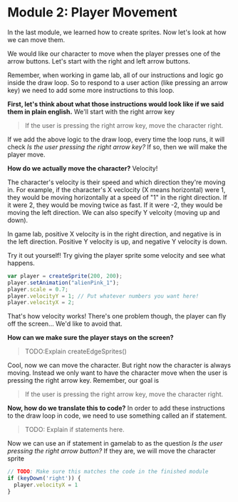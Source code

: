# Module 2: Player Movement

In the last module, we learned how to create sprites. Now let's look at how we can move them.

We would like our character to move when the player presses one of the arrow buttons. 
Let's start with the right and left arrow buttons.

Remember, when working in game lab, all of our instructions and logic go inside the draw loop.
So to respond to a user action (like pressing an arrow key) we need to add some more instructions to this loop.

__First, let's think about what those instructions would look like if we said them in plain english.__
We'll start with the right arrow key

> If the user is pressing the right arrow key, move the character right.

If we add the above logic to the draw loop, every time the loop runs, it will check *Is the user pressing the right arrow key?*
If so, then we will make the player move. 

__How do we actually move the character?__ Velocity!

The character's velocity is their speed and which direction they're moving in. 
For example, if the character's X veclocity (X means horizontal) were 1, they would be moving horizontally at a speed of "1" in the right direction.
If it were 2, they would be moving twice as fast. If it were -2, they would be moving the left direction.
We can also specify Y velcoity (moving up and down).

In game lab, positive X velocity is in the right direction, and negative is in the left direction. 
Positive Y velocity is up, and negative Y velocity is down.

Try it out yourself! Try giving the player sprite some velocity and see what happens. 

```js
var player = createSprite(200, 200);
player.setAnimation("alienPink_1");
player.scale = 0.7;
player.velocityY = 1; // Put whatever numbers you want here!
player.velocityX = 2;
```

That's how velocity works! There's one problem though, the player can fly off the screen... We'd like to avoid that.

__How can we make sure the player stays on the screen?__

> TODO:Explain createEdgeSprites()

Cool, now we can move the character. But right now the character is always moving. 
Instead we only want to have the character move when the user is pressing the right arrow key.
Remember, our goal is 

> If the user is pressing the right arrow key, move the character right.

__Now, how do we translate this to code?__ 
In order to add these instructions to the draw loop in code, we need to use something called an if statement.

> TODO: Explain if statements here.

Now we can use an if statement in gamelab to as the question *Is the user pressing the right arrow button?*
If they are, we will move the character sprite


```js
// TODO: Make sure this matches the code in the finished module
if (keyDown('right')) {
  player.velocityX = 1
}
```









